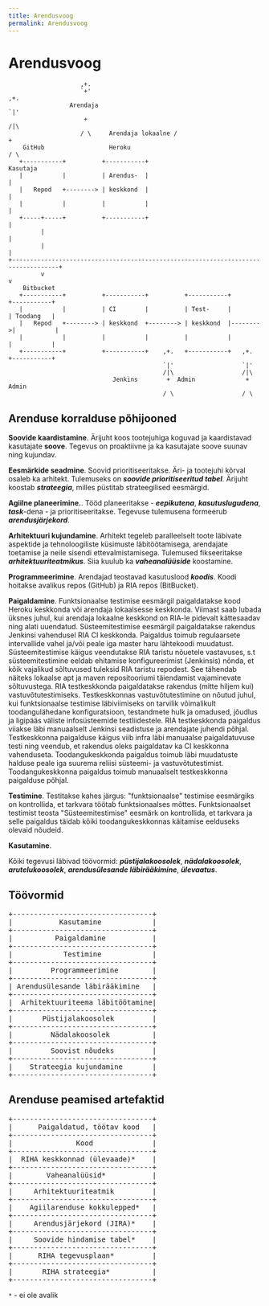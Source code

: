 ```yaml
---
title: Arendusvoog
permalink: Arendusvoog
---
```


# Arendusvoog

```
                    ,+.
                    `+'                                                      ,+.
                 Arendaja                                                    `|'
                     +                                                       /|\
                    / \     Arendaja lokaalne /                               +                   
    GitHub                  Heroku                                           / \
   +-----------+          +-----------+                                   Kasutaja
   |           |          | Arendus-  |                                       |
   |   Repod   +--------> | keskkond  |                                       |
   |           |          |           |                                       |
   +-----+-----+          +-----------+                                       |
         |                                                                    |
         |                                                                    |
+-----------------------------------------------------------------------------------+
         v                                                                    v
    Bitbucket
   +-----------+          +-----------+          +-----------+         +-----------+ 
   |           |          | CI        |          | Test-     |         | Toodang   |
   |   Repod   +--------> | keskkond  +--------> | keskkond  |-------->|           |
   |           |          |           |          |           |         |           |
   +-----------+          +-----------+    ,+.   +-----------+   ,+.   +-----------+
                                           `|'                   `|'
                                           /|\                   /|\
                             Jenkins        +  Admin              +   Admin
                                           / \                   / \

```

## Arenduse korralduse põhijooned

__Soovide kaardistamine__. Ärijuht koos tootejuhiga koguvad ja kaardistavad kasutajate __soove__. Tegevus on proaktiivne ja ka kasutajate soove suunav ning kujundav.

__Eesmärkide seadmine__. Soovid prioritiseeritakse. Äri- ja tootejuhi kõrval osaleb ka arhitekt. Tulemuseks on ***soovide prioritiseeritud tabel***. Ärijuht koostab ***strateegia***, milles püstitab strateegilised eesmärgid.

__Agiilne planeerimine.__. Tööd planeeritakse - ***eepikutena***, ***kasutuslugudena***, ***task***-dena - ja prioritiseeritakse. Tegevuse tulemusena formeerub ***arendusjärjekord***.

__Arhitektuuri kujundamine__. Arhitekt tegeleb paralleelselt toote läbivate aspektide ja tehnoloogiliste küsimuste läbitöötamisega, arendajate toetamise ja neile sisendi ettevalmistamisega. Tulemused fikseeritakse ***arhitektuuriteatmikus***. Siia kuulub ka ***vaheanalüüside*** koostamine.

__Programmeerimine__. Arendajad teostavad kasutuslood ***koodis***. Koodi hoitakse avalikus repos (GitHub) ja RIA repos (BitBucket).

__Paigaldamine__. Funktsionaalse testimise eesmärgil paigaldatakse kood Heroku keskkonda või arendaja lokaalsesse keskkonda. Viimast saab lubada üksnes juhul, kui arendaja lokaalne keskkond on RIA-le pidevalt kättesaadav ning alati uuendatud. 
Süsteemitestimise eesmärgil paigaldatakse rakendus Jenkinsi vahendusel RIA CI keskkonda. Paigaldus toimub regulaarsete intervallide vahel ja/või peale iga master haru lähtekoodi muudatust. Süsteemitestimise käigus veendutakse RIA taristu nõuetele vastavuses, s.t süsteemitestimine eeldab ehitamise konfigureerimist (Jenkinsis) nõnda, et kõik vajalikud sõltuvused tuleksid RIA taristu repodest. See tähendab näiteks lokaalse apt ja maven repositooriumi täiendamist vajaminevate sõltuvustega.
RIA testkeskkonda paigaldatakse rakendus (mitte hiljem kui) vastuvõtutestimiseks. Testkeskkonnas vastuvõtutestimine on nõutud juhul, kui funktsionaalse testimise läbiviimiseks on tarvilik võimalikult toodangulähedane konfiguratsioon, testandmete hulk ja omadused, jõudlus ja ligipääs väliste infosüsteemide testliidestele. RIA testkeskkonda paigaldus viiakse läbi manuaalselt Jenkinsi seadistuse ja arendajate juhendi põhjal. Testkeskkonna paigalduse käigus viib infra läbi manuaalse paigaldatuvuse testi ning veendub, et rakendus oleks paigaldatav ka CI keskkonna vahenduseta.
Toodangukeskkonda paigaldus toimub läbi muudatuste halduse peale iga suurema reliisi süsteemi- ja vastuvõtutestimist. Toodangukeskkonna paigaldus toimub manuaalselt testkeskkonna paigalduse põhjal.

__Testimine__. Testitakse kahes järgus: "funktsionaalse" testimise eesmärgiks on kontrollida, et tarkvara töötab funktsionaalses mõttes. Funktsionaalset testimist teosta "Süsteemitestimise" eesmärk on kontrollida, et tarkvara ja selle paigaldus täidab kõiki toodangukeskkonnas käitamise eelduseks olevaid nõudeid.

__Kasutamine__. 

Kõiki tegevusi läbivad töövormid: ***püstijalakoosolek***, ***nädalakoosolek***, ***arutelukoosolek***, ***arendusülesande läbirääkimine***, ***ülevaatus***.


## Töövormid

<pre>
+---------------------------------+
|           Kasutamine            |
+---------------------------------+
|          Paigaldamine           |
+---------------------------------+
|            Testimine            |
+---------------------------------+
|         Programmeerimine        |
+---------------------------------+
| Arendusülesande läbirääkimine   |
+---------------------------------+
|  Arhitektuuriteema läbitöötamine|
+---------------------------------+
|       Püstijalakoosolek         |
+---------------------------------+
|         Nädalakoosolek          |
+---------------------------------+
|         Soovist nõudeks         |
+---------------------------------+
|    Strateegia kujundamine       |
+---------------------------------+
</pre>  

## Arenduse peamised artefaktid

<pre>
+---------------------------------+
|      Paigaldatud, töötav kood   |
+---------------------------------+
|               Kood              |
+---------------------------------+
|  RIHA keskkonnad (ülevaade)*    |
+---------------------------------+
|        Vaheanalüüsid*           |
+---------------------------------+
|     Arhitektuuriteatmik         |
+---------------------------------+
|    Agiilarenduse kokkulepped*   |
+---------------------------------+
|     Arendusjärjekord (JIRA)*    |
+---------------------------------+
|     Soovide hindamise tabel*    |
+---------------------------------+
|      RIHA tegevusplaan*         |
+---------------------------------+
|       RIHA strateegia*          |
+---------------------------------+
</pre>  

`*` - ei ole avalik

